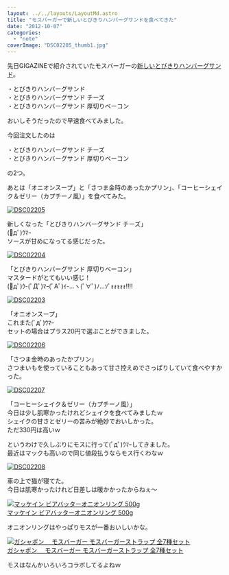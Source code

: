 ```yaml
---
layout: ../../layouts/LayoutMd.astro
title: "モスバーガーで新しいとびきりハンバーグサンドを食べてきた"
date: "2012-10-07"
categories: 
  - "note"
coverImage: "DSC02205_thumb1.jpg"
---
```


先日GIGAZINEで紹介されていたモスバーガーの[新しいとびきりハンバーグサンド](http://gigazine.net/news/20121002-mos-tobikiri/)。

・とびきりハンバーグサンド  
・とびきりハンバーグサンド チーズ  
・とびきりハンバーグサンド 厚切りベーコン

おいしそうだったので早速食べてみました。

今回注文したのは

・とびきりハンバーグサンド チーズ  
・とびきりハンバーグサンド 厚切りベーコン

の2つ。

あとは「オニオンスープ」と「さつま金時のあったかプリン」、「コーヒーシェイク＆ゼリー（カプチーノ風）」を食べてみた。

[![DSC02205](images/DSC02205_thumb.jpg "DSC02205")](//mizuka123.net/wp-content/uploads/2012/10/DSC02205.jpg)

新しくなった「とびきりハンバーグサンド チーズ」  
(ﾟдﾟ)ｳﾏｰ  
ソースが甘めになってる感じだった。

[![DSC02204](images/DSC02204_thumb.jpg "DSC02204")](//mizuka123.net/wp-content/uploads/2012/10/DSC02204.jpg)

「とびきりハンバーグサンド 厚切りベーコン」  
マスタードがとてもいい感じ！  
(ﾟдﾟ)ｳ-(ﾟДﾟ)ﾏｰ(ﾟAﾟ)ｲ-…ヽ(ﾟ∀ﾟ)ﾉ…ｿﾞｫｫｫｫｫ!!!!

[![DSC02203](images/DSC02203_thumb.jpg "DSC02203")](//mizuka123.net/wp-content/uploads/2012/10/DSC02203.jpg)

「オニオンスープ」  
これまた(ﾟдﾟ)ｳﾏｰ  
セットの場合はプラス20円で選ぶことができました。

[![DSC02206](images/DSC02206_thumb.jpg "DSC02206")](//mizuka123.net/wp-content/uploads/2012/10/DSC02206.jpg)

「さつま金時のあったかプリン」  
さつまいもを使っていることもあって甘さ控えめでさっぱりしていて食べやすかった。

[![DSC02207](images/DSC02207_thumb.jpg "DSC02207")](//mizuka123.net/wp-content/uploads/2012/10/DSC02207.jpg)

「コーヒーシェイク＆ゼリー（カプチーノ風）」  
今日は少し肌寒かったけれどシェイクを食べてみましたｗ  
シェイクの甘さとゼリーの苦みが絶妙でおいしかった。  
ただ330円は高いｗ

というわけで久しぶりにモスに行って(ﾟдﾟ)ｳﾏｰしてきました。  
最近はマックも高いので同じ値段払うならモス行くわなｗ

[![DSC02208](images/DSC02208_thumb.jpg "DSC02208")](//mizuka123.net/wp-content/uploads/2012/10/DSC02208.jpg)

車の上で猫が寝てた。  
今日は肌寒かったけれど日差しは暖かかったからねぇ～

[![マッケイン ビアバッターオニオンリング 500g](images/51MI2pppisL._SL75_.jpg)  
マッケイン ビアバッターオニオンリング 500g  
](https://www.amazon.co.jp/exec/obidos/ASIN/B001HZ4ZCQ/mizuka123-22/ref=nosim)

オニオンリングはやっぱりモスが一番おいしいかな。

[![ガシャポン　 モスバーガー モスバーガーストラップ 全7種セット](images/51iFJo2x0UL._SL75_.jpg)  
ガシャポン　 モスバーガー モスバーガーストラップ 全7種セット  
](https://www.amazon.co.jp/exec/obidos/ASIN/B001KX14H4/mizuka123-22/ref=nosim)

モスはなんかいろいろコラボしてるよねｗ

